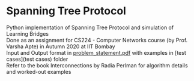 # Spanning Tree Protocol  
 Python implementation of Spanning Tree Protocol and simulation of Learning Bridges  
 Done as an assignment for CS224 - Computer Networks course (by Prof. Varsha Apte) in Autumn 2020 at IIT Bombay  
 Input and Output format in [problem_statement.pdf](problem_statement.pdf) with examples in [test cases](test cases) folder  
 Refer to the book Interconnections by Radia Perlman for algorithm details and worked-out examples  
